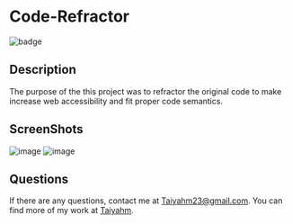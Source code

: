 # Code-Refractor
  ![badge](https://img.shields.io/badge/license-MIT-blue.svg)

  ## Description

  The purpose of the this project was to refractor the original code to make increase web accessibility and fit proper code semantics.

  ## ScreenShots
![image](https://user-images.githubusercontent.com/72588525/114090706-c3eb9280-9885-11eb-80a7-3e51e28855c5.png)
![image](https://user-images.githubusercontent.com/72588525/114090720-c9e17380-9885-11eb-8700-79ff499148f3.png)


  ## Questions

  If there are any questions, contact me at Taiyahm23@gmail.com. You can find more of my work at [Taiyahm](https://github.com/Taiyahm/).
